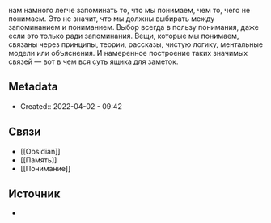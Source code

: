 нам намного легче запоминать то, что мы понимаем, чем то, чего не понимаем. Это не значит, что мы должны выбирать между запоминанием и пониманием. Выбор всегда в пользу понимания, даже если это только ради запоминания. Вещи, которые мы понимаем, связаны через принципы, теории, рассказы, чистую логику, ментальные модели или объяснения. И намеренное построение таких значимых связей — вот в чем вся суть ящика для заметок.
## Metadata
- Created:: 2022-04-02 - 09:42
## Связи
- [[Obsidian]]
- [[Память]]
- [[Понимание]]
## Источник
- 